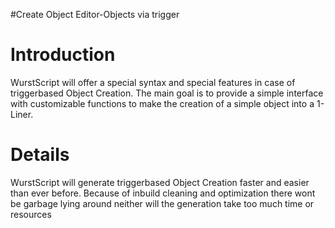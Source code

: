 #Create Object Editor-Objects via trigger

# Introduction #

WurstScript will offer a special syntax and special features in case of triggerbased Object Creation.
The main goal is to provide a simple interface with customizable functions to make the creation of a simple object into a 1-Liner.

# Details #

WurstScript will generate triggerbased Object Creation faster and easier than ever before. Because of inbuild cleaning and optimization there wont be garbage lying around neither will the generation take too much time or resources